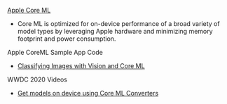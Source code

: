 [Apple Core ML](https://developer.apple.com/machine-learning/core-ml/)

* Core ML is optimized for on-device performance of a broad variety of model 
    types by leveraging Apple hardware and minimizing memory footprint and power consumption.

Apple CoreML Sample App Code

* [Classifying Images with Vision and Core ML](https://developer.apple.com/documentation/vision/classifying_images_with_vision_and_core_ml)

WWDC 2020 Videos

* [Get models on device using Core ML Converters](https://developer.apple.com/videos/play/wwdc2020/10153/) 
